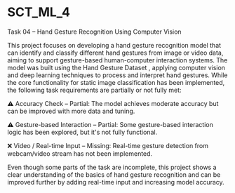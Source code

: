 # SCT_ML_4

Task 04 – Hand Gesture Recognition Using Computer Vision

This project focuses on developing a hand gesture recognition model that can identify and classify different hand gestures from image or video data, aiming to support gesture-based human-computer interaction systems. The model was built using the Hand Gesture Dataset
, applying computer vision and deep learning techniques to process and interpret hand gestures.
While the core functionality for static image classification has been implemented, the following task requirements are partially or not fully met:

⚠ Accuracy Check – Partial: The model achieves moderate accuracy but can be improved with more data and tuning.

⚠ Gesture-based Interaction – Partial: Some gesture-based interaction logic has been explored, but it's not fully functional.

❌ Video / Real-time Input – Missing: Real-time gesture detection from webcam/video stream has not been implemented.

Even though some parts of the task are incomplete, this project shows a clear understanding of the basics of hand gesture recognition and can be improved further by adding real-time input and increasing model accuracy.
